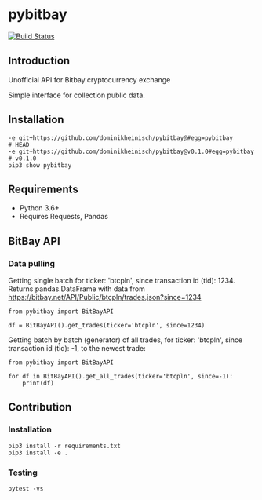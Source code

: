 # pybitbay

[![Build Status](https://github.com/dominikheinisch/pybitbay/workflows/Python%20package/badge.svg)](https://github.com/dominikheinisch/pybitbay/actions?query=workflow%3A"Python+package")

## Introduction

Unofficial API for Bitbay cryptocurrency exchange

Simple interface for collection public data.

## Installation
    
    -e git+https://github.com/dominikheinisch/pybitbay@#egg=pybitbay                         # HEAD
    -e git+https://github.com/dominikheinisch/pybitbay@v0.1.0#egg=pybitbay                   # v0.1.0
    pip3 show pybitbay

## Requirements

* Python 3.6+
* Requires Requests, Pandas

## BitBay API

### Data pulling

Getting single batch for ticker: 'btcpln', since transaction id (tid): 1234.
Returns pandas.DataFrame with data from https://bitbay.net/API/Public/btcpln/trades.json?since=1234

    from pybitbay import BitBayAPI

    df = BitBayAPI().get_trades(ticker='btcpln', since=1234)

Getting batch by batch (generator) of all trades, for ticker: 'btcpln', since transaction id (tid): -1, to the newest trade:

    from pybitbay import BitBayAPI

    for df in BitBayAPI().get_all_trades(ticker='btcpln', since=-1):
        print(df)

## Contribution

### Installation

    pip3 install -r requirements.txt
    pip3 install -e .

### Testing

    pytest -vs
